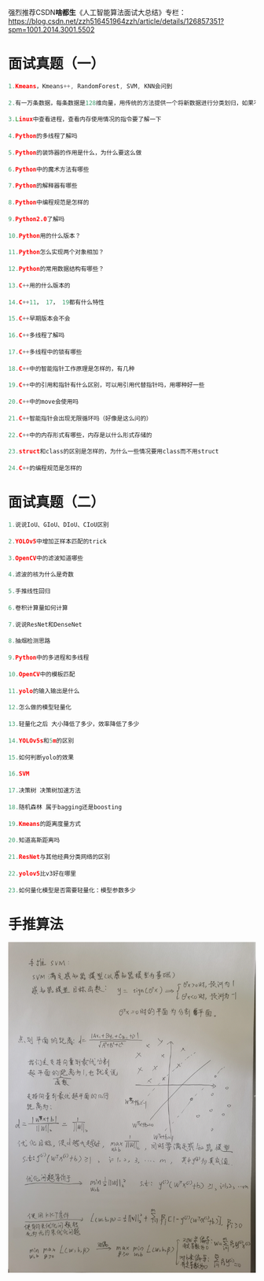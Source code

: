 强烈推荐CSDN**啥都生**《人工智能算法面试大总结》专栏：https://blog.csdn.net/zzh516451964zzh/article/details/126857351?spm=1001.2014.3001.5502



# 面试真题（一）

```C++
1.Kmeans，Kmeans++, RandomForest, SVM, KNN会问到

2.有一万条数据，每条数据是128维向量，用传统的方法提供一个将新数据进行分类划归，如果不属于任何类，则设置为新类，怎么做？

3.Linux中查看进程，查看内存使用情况的指令要了解一下

4.Python的多线程了解吗

5.Python的装饰器的作用是什么，为什么要这么做

6.Python中的魔术方法有哪些

7.Python的解释器有哪些

8.Python中编程规范是怎样的

9.Python2.0了解吗

10.Python用的什么版本？

11.Python怎么实现两个对象相加？

12.Python的常用数据结构有哪些？

13.C++用的什么版本的

14.C++11， 17， 19都有什么特性

15.C++早期版本会不会

16.C++多线程了解吗

17.C++多线程中的锁有哪些

18.C++中的智能指针工作原理是怎样的，有几种

19.C++中的引用和指针有什么区别，可以用引用代替指针吗，用哪种好一些

20.C++中的move会使用吗

21.C++智能指针会出现无限循环吗（好像是这么问的）

22.C++中的内存形式有哪些，内存是以什么形式存储的

23.struct和class的区别是怎样的，为什么一些情况要用class而不用struct

24.C++的编程规范是怎样的
```

# 面试真题（二）

```C++
1.说说IoU、GIoU、DIoU、CIoU区别

2.YOLOv5中增加正样本匹配的trick
 
3.OpenCV中的滤波知道哪些

4.滤波的核为什么是奇数

5.手推线性回归

6.卷积计算量如何计算

7.说说ResNet和DenseNet

8.抽烟检测思路

9.Python中的多进程和多线程

10.OpenCV中的模板匹配

11.yolo的输入输出是什么

12.怎么做的模型轻量化

13.轻量化之后 大小降低了多少，效率降低了多少

14.YOLOv5s和5m的区别
	
15.如何判断yolo的效果
	
16.SVM 
	
17.决策树 决策树加速方法
	
18.随机森林 属于bagging还是boosting
	
19.Kmeans的距离度量方式 
	
20.知道高斯距离吗

21.ResNet与其他经典分类网络的区别 
	
22.yolov5比v3好在哪里 
	
23.如何量化模型是否需要轻量化：模型参数多少
```

# 手推算法

![](assets/SVM.jpg)